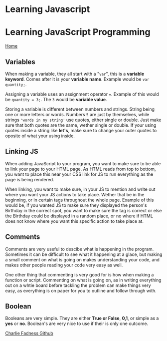 # Learning Javascript

# Learning JavaScript Programming

[Home](https://fadnesscharlie.github.io/reading-notes/102)

## Variables

When making a variable, they all start with a "`var`", this is a **variable keyword**. Comes after it is your **variable name**. Example would be `var quantity;`.

Assigning a variable uses an assignment operator `=`. Example of this would be `quantity = 3;`. The `3` would be **variable value**.

Storing a variable is different between numbers and strings. String being one or more letters or words. Numbers `5` are just by themselves, while strings `'words in my string'` use quotes, either single or double. Just make sure that both quotes are the same, wether single or double. If your using quotes inside a string like **let's**, make sure to change your outer quotes to oposite of what your using inside.

## Linking JS

When adding JavaScript to your program, you want to make sure to be able to link your page to your HTML page. As HTML reads from top to bottom, you want to place this near your CSS link for JS to run everything as the page is being rendered.

When linking, you want to make sure, in your JS to mention and write out where you want your JS actions to take place. Wether that be in the beginning, or in certain tags throughout the whole page. Example of this would be, if you wanted JS to make sure they displayed the person's Birthday in the correct spot, you want to make sure the tag is correct or else the Birthday could be displayed in a random place, or no where if HTML does not know where you want this specific action to take place at.

## Comments

Comments are very useful to descibe what is happening in the program. Sometimes it can be difficult to see what it happening at a glace, but making a small comment on what is going on makes understanding your code, and makes other people reading your code very easy as well.

One other thing that commenting is very good for is how when making a function or script. Commenting on what is going on, as in writing everything out on a whtie board before tackling the problem can make things very easy, as everything is on paper for you to outline and follow through with.

## Boolean

Booleans are very simple. They are either **True or False**, **0,1**, or simple as a **yes** or **no**. Boolean's are very nice to use if their is only one outcome.

[Charlie Fadness Github](https://github.com/fadnesscharlie)

